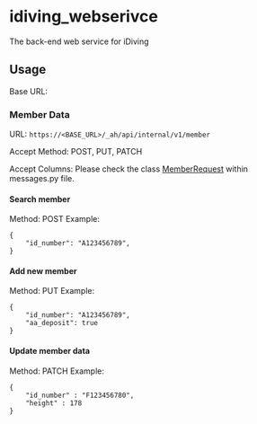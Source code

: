 # idiving_webserivce
The back-end web service for iDiving

## Usage

Base URL: 

### Member Data
URL: `https://<BASE_URL>/_ah/api/internal/v1/member`

Accept Method: POST, PUT, PATCH

Accept Columns: Please check the class [MemberRequest](https://github.com/jimmylin212/idiving_webserivce/blob/master/models/messages.py#L6) within messages.py file.

#### Search member
Method: POST
Example: 
```
{
    "id_number": "A123456789",
}
```

#### Add new member
Method: PUT
Example:
```
{
    "id_number": "A123456789",
    "aa_deposit": true
}
```

#### Update member data
Method: PATCH
Example:
```
{
    "id_number" : "F123456780",
    "height" : 178
}
```
